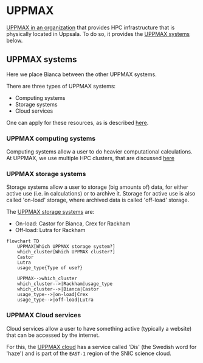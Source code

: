 # UPPMAX

[UPPMAX in an organization](uppmax_as_an_organization.md) 
that provides HPC infrastructure that is physically located in Uppsala. 
To do so, it provides the [UPPMAX systems](uppmax_systems.md) below.

## UPPMAX systems

Here we place Bianca between the other UPPMAX systems.

There are three types of UPPMAX systems:

- Computing systems
- Storage systems
- Cloud services

One can apply for these resources, 
as is described [here](../getting_started/project_apply.md).

### UPPMAX computing systems

Computing systems allow a user to do heavier computational calculations.
At UPPMAX, we use multiple HPC clusters,
that are discussed [here](uppmax_cluster.md)

### UPPMAX storage systems

Storage systems allow a user to storage (big amounts of) data,
for either active use (i.e. in calculations) or to archive it.
Storage for active use is also called 'on-load' storage,
where archived data is called 'off-load' storage.

The [UPPMAX storage systems](https://www.uppmax.uu.se/resources/systems/storage-systems/) are:

- On-load: Castor for Bianca, Crex for Rackham
- Off-load: Lutra for Rackham

```mermaid
flowchart TD
    UPPMAX[Which UPPMAX storage system?]
    which_cluster[Which UPPMAX cluster?]
    Castor
    Lutra
    usage_type{Type of use?}

    UPPMAX-->which_cluster
    which_cluster-->|Rackham|usage_type
    which_cluster-->|Bianca|Castor
    usage_type-->|on-load|Crex
    usage_type-->|off-load|Lutra
```

### UPPMAX Cloud services

Cloud services allow a user to have something active (typically a website)
that can be accessed by the internet.

For this, the [UPPMAX cloud](https://www.uppmax.uu.se/resources/systems/the-uppmax-cloud/)
has a service called 'Dis' (the Swedish word for 'haze') and is part of
the `EAST-1` region of the SNIC science cloud. 
